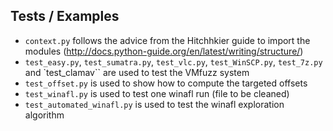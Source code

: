 **Tests / Examples**
----------------

- `context.py` follows the advice from the Hitchhkier guide to import the modules (http://docs.python-guide.org/en/latest/writing/structure/) 
- `test_easy.py`, `test_sumatra.py`, `test_vlc.py`, `test_WinSCP.py`, `test_7z.py` and `test_clamav`` are used to test the VMfuzz system
- `test_offset.py` is used to show how to compute the targeted offsets
- `test_winafl.py` is used to test one winafl run (file to be cleaned)
- `test_automated_winafl.py` is used to test the winafl exploration algorithm
